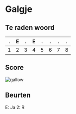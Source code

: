 # Galgje

## Te raden woord

|.|E|.|E|.|.|.|.|
|-|-|-|-|-|-|-|-|
|1|2|3|4|5|6|7|8|

## Score
![gallow](./images/1.png)

## Beurten
E: Ja
2: R
